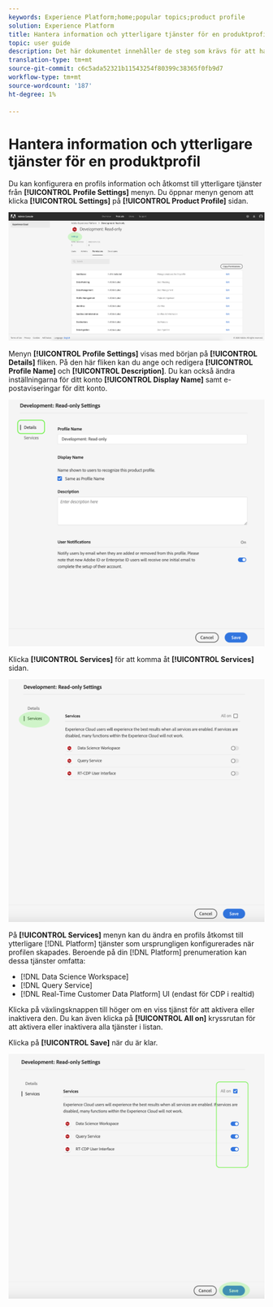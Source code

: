 ```yaml
---
keywords: Experience Platform;home;popular topics;product profile
solution: Experience Platform
title: Hantera information och ytterligare tjänster för en produktprofil
topic: user guide
description: Det här dokumentet innehåller de steg som krävs för att hantera information och ytterligare tjänster för en produktprofil i Adobe Admin Console. Du kan konfigurera information om en profil och få tillgång till ytterligare tjänster på menyn Profilinställningar.
translation-type: tm+mt
source-git-commit: c6c5ada52321b11543254f80399c38365f0fb9d7
workflow-type: tm+mt
source-wordcount: '187'
ht-degree: 1%

---
```



# Hantera information och ytterligare tjänster för en produktprofil

Du kan konfigurera en profils information och åtkomst till ytterligare tjänster från **[!UICONTROL Profile Settings]** menyn. Du öppnar menyn genom att klicka **[!UICONTROL Settings]** på **[!UICONTROL Product Profile]** sidan.

![profile-settings](../images/profile-settings.png)

Menyn **[!UICONTROL Profile Settings]** visas med början på **[!UICONTROL Details]** fliken. På den här fliken kan du ange och redigera **[!UICONTROL Profile Name]** och **[!UICONTROL Description]**. Du kan också ändra inställningarna för ditt konto **[!UICONTROL Display Name]** samt e-postaviseringar för ditt konto.

![edit-details-settings](../images/edit-details-settings.png)

Klicka **[!UICONTROL Services]** för att komma åt **[!UICONTROL Services]** sidan.

![services-page](../images/services-page.png)

På **[!UICONTROL Services]** menyn kan du ändra en profils åtkomst till ytterligare [!DNL Platform] tjänster som ursprungligen konfigurerades när profilen skapades. Beroende på din [!DNL Platform] prenumeration kan dessa tjänster omfatta:

- [!DNL Data Science Workspace]
- [!DNL Query Service]
- [!DNL Real-Time Customer Data Platform] UI (endast för CDP i realtid)

Klicka på växlingsknappen till höger om en viss tjänst för att aktivera eller inaktivera den. Du kan även klicka på **[!UICONTROL All on]** kryssrutan för att aktivera eller inaktivera alla tjänster i listan.

Klicka på **[!UICONTROL Save]** när du är klar.

![edit-additional-services](../images/edit-additional-services.png)